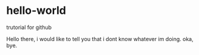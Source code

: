 # hello-world
trutorial for github

Hello there, i would like to tell you that i dont know whatever im doing.
oka, bye.
